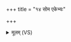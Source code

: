 +++
title = "१४ सोम एकेभ्यः"

+++
<details><summary>मूलम् (VS)</summary>

सोम॒ एके॑भ्यःपवते घृ॒तमेक॒ उपा॑सते। येभ्यो॒ मधु॑ प्र॒धाव॑ति॒ तांश्चि॑दे॒वापि॑ गच्छतात्॥
</details>